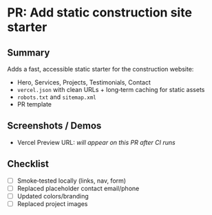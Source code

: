 # PR: Add static construction site starter

## Summary
Adds a fast, accessible static starter for the construction website:
- Hero, Services, Projects, Testimonials, Contact
- `vercel.json` with clean URLs + long‑term caching for static assets
- `robots.txt` and `sitemap.xml`
- PR template

## Screenshots / Demos
- Vercel Preview URL: _will appear on this PR after CI runs_

## Checklist
- [ ] Smoke‑tested locally (links, nav, form)
- [ ] Replaced placeholder contact email/phone
- [ ] Updated colors/branding
- [ ] Replaced project images
